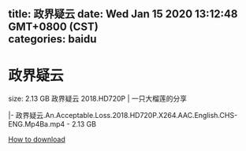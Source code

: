 
title: 政界疑云
date: Wed Jan 15 2020 13:12:48 GMT+0800 (CST)    
categories: baidu
---

# 政界疑云
size: 2.13 GB
 政界疑云 2018.HD720P | 一只大榴莲的分享
 
|- 政界疑云.An.Acceptable.Loss.2018.HD720P.X264.AAC.English.CHS-ENG.Mp4Ba.mp4 - 2.13 GB

[How to download](https://bpcam.bemobtrk.com/go/2ceec3aa-1ca2-46d6-b9ff-aaa5c184517c?jno=437)